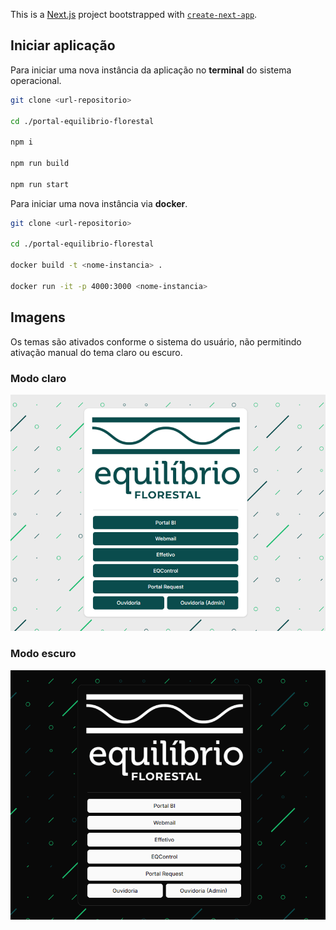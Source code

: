 This is a [Next.js](https://nextjs.org/) project bootstrapped with [`create-next-app`](https://github.com/vercel/next.js/tree/canary/packages/create-next-app).

## Iniciar aplicação

Para iniciar uma nova instância da aplicação no **terminal** do sistema operacional.
```bash
git clone <url-repositorio>

cd ./portal-equilibrio-florestal

npm i

npm run build

npm run start
```

Para iniciar uma nova instância via **docker**.
```bash
git clone <url-repositorio>

cd ./portal-equilibrio-florestal

docker build -t <nome-instancia> .

docker run -it -p 4000:3000 <nome-instancia>
```

## Imagens

Os temas são ativados conforme o sistema do usuário, não permitindo ativação manual do tema claro ou escuro.

### Modo claro
![light mode](./samples/light.png)

### Modo escuro
![dark mode](./samples/dark.png)